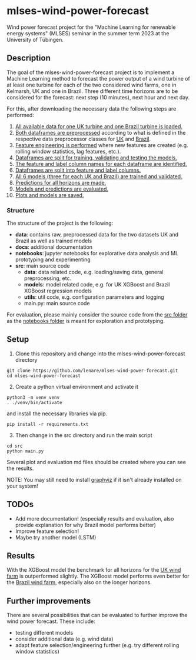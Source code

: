 # mlses-wind-power-forecast
Wind power forecast project for the "Machine Learning for renewable energy systems" (MLSES) seminar in the summer term 2023 at the University of Tübingen.

## Description

The goal of the mlses-wind-power-forecast project is to implement a Machine Learning method to forecast the power output of a wind turbine of at least one turbine for each of the two considered wind farms, one in Kelmarsh, UK and one in Brazil. Three different time horizons are to be considered for the forecast: next step (10 minutes), next hour and next day.

For this, after downloading the necessary data the following steps are performed:
1. [All available data for one UK turbine and one Brazil turbine is loaded.](./src/main.py#L17)
2. [Both dataframes are preprocessed](./src/main.py#L26) according to what is defined in the respective data preprocessor classes for [UK](./src/data/data_preprocessor.py#L164) and [Brazil](./src/data/data_preprocessor.py#L197).
3. [Feature engineering is performed](./src/main.py#L37) where new features are created (e.g. rolling window statistics, lag features, etc.).
4. [Dataframes are split for training, validating and testing the models.](./src/main.py#L56)
5. [The feature and label column names for each dataframe are identified.](./src/main.py#L75)
6. [Dataframes are split into feature and label columns.](./src/main.py#L86)
7. [All 6 models (three for each UK and Brazil) are trained and validated.](./src/main.py#L102)
8. [Predictions for all horizons are made.](./src/main.py#L109)
9. [Models and predictions are evaluated.](./src/main.py#L116)
10. [Plots and models are saved.](./src/main.py#L123)

### Structure
The structure of the project is the following:
- **data**: contains raw, preprocessed data for the two datasets UK and Brazil as well as trained models
- **docs**: additional documentation
- **notebooks**: jupyter notebooks for explorative data analysis and ML prototyping and experimenting
- **src**: main source code
    - **data**: data related code, e.g. loading/saving data, general preprocessing, etc.
    - **models**: model related code, e.g. for UK XGBoost and Brazil XGBoost regression models
    - **utils**: util code, e.g. configuration parameters and logging
    - main.py: main source code

For evaluation, please mainly consider the source code from the [src folder](./src/) as the [notebooks folder](./notebooks/) is meant for exploration and prototyping.

## Setup

1. Clone this repository and change into the mlses-wind-power-forecast directory
```
git clone https://github.com/lenare/mlses-wind-power-forecast.git
cd mlses-wind-power-forecast
```

2. Create a python virtual environment and activate it
```
python3 -m venv venv
. ./venv/bin/activate
```
and install the necessary libraries via pip.
```
pip install -r requirements.txt
```

3. Then change in the src directory and run the main script
```
cd src
python main.py
```
Several plot and evaluation md files should be created where you can see the results.

NOTE: You may still need to install [graphviz](https://www.graphviz.org/) if it isn't already installed on your system!

## TODOs
- Add more documentation! (especially results and evaluation, also provide explanation for why Brazil model performs better)
- Improve feature selection!
- Maybe try another model (LSTM)

## Results
With the XGBoost model the benchmark for all horizons for the [UK wind farm](./src/XGBOOST_uk_evaluation.md) is outperformed slightly. The XGBoost model performs even better for the [Brazil wind farm](./src/XGBOOST_brazil_evaluation.md), especially also on the longer horizons. 


## Further improvements
There are several possibilities that can be evaluated to further improve the wind power forecast. These include:
- testing different models
- consider additional data (e.g. wind data)
- adapt feature selection/engineering further (e.g. try different rolling window statistics)
